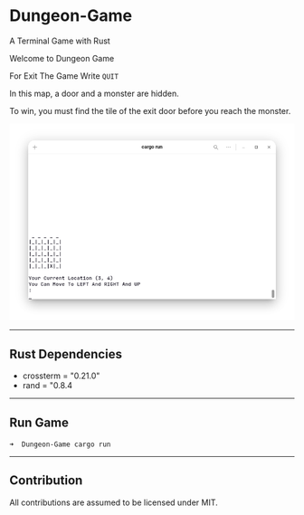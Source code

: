 # Dungeon-Game

A Terminal Game with Rust

Welcome to Dungeon Game

For Exit The Game Write `QUIT`

In this map, a door and a monster are hidden.

To win, you must find the tile of the exit door before you reach the monster.

![alt](Screenshot.png)

---

## Rust Dependencies

- crossterm = "0.21.0"
- rand = "0.8.4

---

## Run Game

```language
➜  Dungeon-Game cargo run
```

---

## Contribution

All contributions are assumed to be licensed under MIT.
